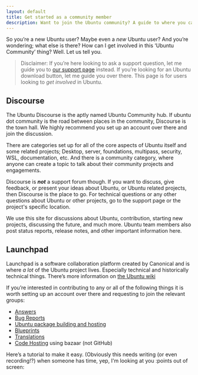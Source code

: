 ```yaml
---
layout: default
title: Get started as a community member
description: Want to join the Ubuntu community? A guide to where you can start for brand new users and long term users looking to get involved.
---
```


So you’re a new Ubuntu user? Maybe even a _new_ Ubuntu user? And you’re wondering; what else is there? How can I get involved in this ‘Ubuntu Community’ thing? Well. Let us tell you.

> Disclaimer: If you’re here looking to ask a support question, let me guide you to [our support page](https://ubuntu.community/support) instead. If you’re looking for an Ubuntu download button, let me guide you over there. This page is for users looking to _get involved_ in Ubuntu.

## Discourse

The Ubuntu Discourse is the aptly named Ubuntu Community hub. If ubuntu dot community is the road between places in the community, Discourse is the town hall. We highly recommend you set up an account over there and join the discussion.

There are categories set up for all of the core aspects of Ubuntu itself and some related projects; Desktop, server, foundations, multipass, security, WSL, documentation, etc. And there is a community category, where anyone can create a topic to talk about their community projects and engagements.

Discourse is **_not_** a support forum though. If you want to discuss, give feedback, or present your ideas about Ubuntu, or Ubuntu related projects, then Discourse is the place to go. For technical questions or any other questions about Ubuntu or other projects, go to the support page or the project's specific location.  

We use this site for discussions about Ubuntu, contribution, starting new projects, discussing the future, and much more. Ubuntu team members also post status reports, release notes, and other important information here.

## Launchpad

Launchpad is a software collaboration platform created by Canonical and is where _a lot_ of the Ubuntu project lives. Especially technical and historically technical things. There’s more information on [the Ubuntu wiki](https://wiki.ubuntu.com/Launchpad)

If you’re interested in contributing to any or all of the following things it is worth setting up an account over there and requesting to join the relevant groups:

* [Answers](https://wiki.ubuntu.com/Launchpad#Answers)
* [Bug Reports](https://wiki.ubuntu.com/Launchpad#Bugs)
* [Ubuntu package building and hosting](https://wiki.ubuntu.com/Launchpad#Ubuntu%20package%20building%20and%20hosting)
* [Blueprints](https://wiki.ubuntu.com/Launchpad#Blueprints)
* [Translations](https://wiki.ubuntu.com/Launchpad#Translations)
* [Code Hosting](https://wiki.ubuntu.com/Launchpad#Code%20Hosting) using bazaar (not GitHub)

Here’s a tutorial to make it easy. (Obviously this needs writing (or even recording!?) when someone has time, yep, I'm looking at you :points out of screen:
